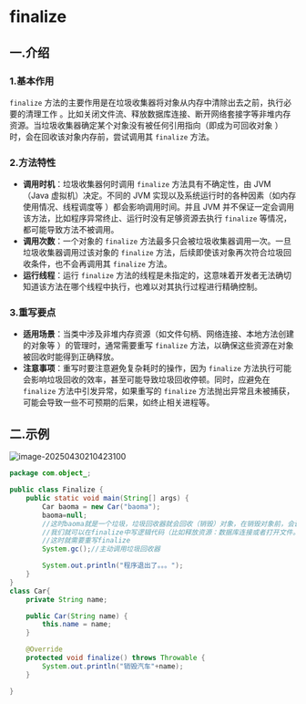 # finalize

## 一.介绍

### 1.基本作用

`finalize` 方法的主要作用是在垃圾收集器将对象从内存中清除出去之前，执行必要的清理工作 。比如关闭文件流、释放数据库连接、断开网络套接字等非堆内存资源。当垃圾收集器确定某个对象没有被任何引用指向（即成为可回收对象 ）时，会在回收该对象内存前，尝试调用其 `finalize` 方法。

### 2.方法特性

- **调用时机**：垃圾收集器何时调用 `finalize` 方法具有不确定性，由 JVM（Java 虚拟机）决定。不同的 JVM 实现以及系统运行时的各种因素（如内存使用情况、线程调度等 ）都会影响调用时间。并且 JVM 并不保证一定会调用该方法，比如程序异常终止、运行时没有足够资源去执行 `finalize` 等情况，都可能导致方法不被调用。
- **调用次数**：一个对象的 `finalize` 方法最多只会被垃圾收集器调用一次。一旦垃圾收集器调用过该对象的 `finalize` 方法，后续即使该对象再次符合垃圾回收条件，也不会再调用其 `finalize` 方法。
- **运行线程**：运行 `finalize` 方法的线程是未指定的，这意味着开发者无法确切知道该方法在哪个线程中执行，也难以对其执行过程进行精确控制。

### 3.重写要点

- **适用场景**：当类中涉及非堆内存资源（如文件句柄、网络连接、本地方法创建的对象等 ）的管理时，通常需要重写 `finalize` 方法，以确保这些资源在对象被回收时能得到正确释放。
- **注意事项**：重写时要注意避免复杂耗时的操作，因为 `finalize` 方法执行可能会影响垃圾回收的效率，甚至可能导致垃圾回收停顿。同时，应避免在 `finalize` 方法中引发异常，如果重写的 `finalize` 方法抛出异常且未被捕获，可能会导致一些不可预期的后果，如终止相关进程等。



## 二.示例

![image-20250430210423100](C:\Users\24709\AppData\Roaming\Typora\typora-user-images\image-20250430210423100.png)

```java
package com.object_;

public class Finalize {
    public static void main(String[] args) {
        Car baoma = new Car("baoma");
        baoma=null;
        //这时baoma就是一个垃圾，垃圾回收器就会回收（销毁）对象，在销毁对象前，会调用该对象的finalize方法
        //我们就可以在finalize中写逻辑代码（比如释放资源：数据库连接或者打开文件。。。）
        //这时就需要重写finalize
        System.gc();//主动调用垃圾回收器

        System.out.println("程序退出了。。。");
    }
}
class Car{
    private String name;

    public Car(String name) {
        this.name = name;
    }

    @Override
    protected void finalize() throws Throwable {
        System.out.println("销毁汽车"+name);
    }

}
```

